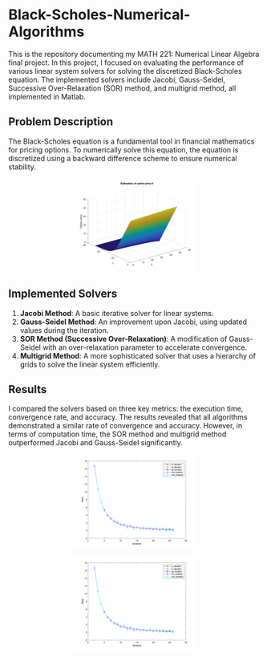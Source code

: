 # Black-Scholes-Numerical-Algorithms

This is the repository documenting my MATH 221: Numerical Linear Algebra final project. In this project, I focused on evaluating the performance of various linear system solvers for solving the discretized Black-Scholes equation. The implemented solvers include Jacobi, Gauss-Seidel, Successive Over-Relaxation (SOR) method, and multigrid method, all implemented in Matlab.

## Problem Description

The Black-Scholes equation is a fundamental tool in financial mathematics for pricing options. To numerically solve this equation, the equation is discretized using a backward difference scheme to ensure numerical stability.

<p align="center">
    <img src="Images/SamplePlot.png" alt="Neural Network Architecture" width="50%" style="display: block; margin: auto;"/>
</p>

## Implemented Solvers

1. **Jacobi Method**: A basic iterative solver for linear systems.
2. **Gauss-Seidel Method**: An improvement upon Jacobi, using updated values during the iteration.
3. **SOR Method (Successive Over-Relaxation)**: A modification of Gauss-Seidel with an over-relaxation parameter to accelerate convergence.
4. **Multigrid Method**: A more sophisticated solver that uses a hierarchy of grids to solve the linear system efficiently.

## Results

I compared the solvers based on three key metrics: the execution time, convergence rate, and accuracy. The results revealed that all algorithms demonstrated a similar rate of convergence and accuracy. However, in terms of computation time, the SOR method and multigrid method outperformed Jacobi and Gauss-Seidel significantly.

<p align="center">
    <img src="Images/RelativeConvergence.png" alt="Neural Network Architecture" width="50%" style="display: block; margin: auto;"/>
</p>

<p align="center">
    <img src="Images/RelativeConvergence.png" alt="Neural Network Architecture" width="50%" style="display: block; margin: auto;"/>
</p>




